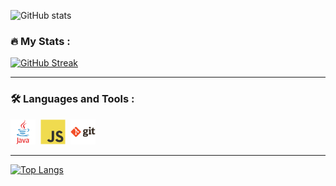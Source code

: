 

<!--

### Hi there 👋
**LMcAlpine/LMcAlpine** is a ✨ _special_ ✨ repository because its `README.md` (this file) appears on your GitHub profile.

![GitHub stats](https://github-readme-stats.vercel.app/api?username=LMcAlpine&show_icons=true&theme=dark)

### :fire: My Stats :
[![GitHub Streak](http://github-readme-streak-stats.herokuapp.com?user=LMcAlpine&theme=dark&background=000000)](https://git.io/streak-stats)

Here are some ideas to get you started:

- 🔭 I’m currently working on ...
- 🌱 I’m currently learning ...
- 👯 I’m looking to collaborate on ...
- 🤔 I’m looking for help with ...
- 💬 Ask me about ...
- 📫 How to reach me: ...
- 😄 Pronouns: ...
- ⚡ Fun fact: ...

<div id="badges">
  <a href="https://www.linkedin.com/in/luke-mcalpine/">
    <img src="https://img.shields.io/badge/LinkedIn-blue?style=for-the-badge&logo=linkedin&logoColor=white" alt="LinkedIn Badge"/>
  </a>
</div>
-->



![GitHub stats](https://github-readme-stats.vercel.app/api?username=LMcAlpine&show_icons=true&theme=dark)

### :fire: My Stats :
[![GitHub Streak](http://github-readme-streak-stats.herokuapp.com?user=LMcAlpine&theme=dark&background=000000)](https://git.io/streak-stats)




---

### :hammer_and_wrench: Languages and Tools :
<div>
  <img src="https://github.com/devicons/devicon/blob/master/icons/java/java-original-wordmark.svg" title="Java" alt="Java" width="40" height="40"/>&nbsp;
  <img src="https://github.com/devicons/devicon/blob/master/icons/javascript/javascript-original.svg" title="JavaScript" alt="JavaScript" width="40" height="40"/>&nbsp;
  <img src="https://github.com/devicons/devicon/blob/master/icons/git/git-original-wordmark.svg" title="Git" **alt="Git" width="40" height="40"/>
</div>

---



[![Top Langs](https://github-readme-stats.vercel.app/api/top-langs/?username=LMcAlpine&layout=compact&theme=vision-friendly-dark)](https://github.com/anuraghazra/github-readme-stats)
